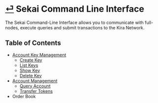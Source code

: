 
# [⏎](../README.md) Sekai Command Line Interface

The Sekai Command-Line Interface allows you to communicate with full-nodes, execute queries and submit transactions to the Kira Network. 

## Table of Contents
* [Account Key Management](./keys.md)
  * [Create Key](./keys.md#create-key)
  * [List Keys](./keys.md#list-keys)
  * [Show Key](./keys.md#show-key)
  * [Delete Key](./keys.md#delete-key)
* [Account Management](./accounts.md)
  * [Query Account](./accounts.md#query-account)
  * [Transfer Tokens](./accounts.md#transfer-tokens)
* Order Book
